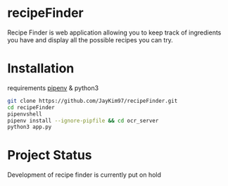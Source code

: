 # recipeFinder

Recipe Finder is web application allowing you to keep track of ingredients you have and display all the possible recipes you can try.

# Installation

requirements [pipenv](https://pypi.org/project/pipenv/) & python3

```bash
git clone https://github.com/JayKim97/recipeFinder.git
cd recipeFinder
pipenvshell
pipenv install --ignore-pipfile && cd ocr_server
python3 app.py
```

# Project Status

Development of recipe finder is currently put on hold
